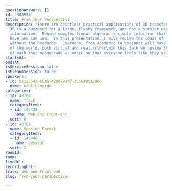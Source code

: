 ```yaml
---
questionAnswers: []
id: '388955'
title: From Your Perspective
description: "There are countless practical applications of 3D transforms.  Too often
  3D is a buzzword for a large, flashy framework, and not a simpler way to present
  information.  Behind complex linear algebra is simple intuition that you already
  have and can use.  In this presentation, I will review the ideas of matrix transforms
  without the headache.  Everyone, from academic to beginner will have a clearer understanding
  of the world, both virtual and real.\r\n\r\nIn this talk we review the tiny bits
  of math that masquerade as magic so that everyone feels like they gained superpowers."
startsAt: 
endsAt: 
isServiceSession: false
isPlenumSession: false
speakers:
- id: 56225543-85a5-428d-9ab7-3556a051296d
  name: Gant Laborde
categories:
- id: 43783
  name: Track
  categoryItems:
  - id: 143438
    name: Web and Front-end
  sort: 0
- id: 43785
  name: Session Format
  categoryItems:
  - id: 143440
    name: session
  sort: 2
roomId: 
room: 
liveUrl: 
recordingUrl: 
track: Web and Front-end
slug: from-your-perspective

---
```

